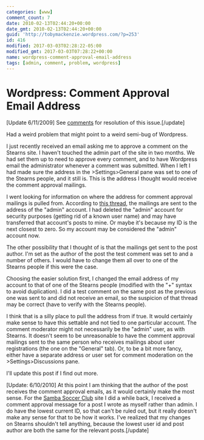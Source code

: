 ```yaml
---
categories: [www]
comment_count: 7
date: 2010-02-13T02:44:20+00:00
date_gmt: 2010-02-13T02:44:20+00:00
guid: 'http://tobymackenzie.wordpress.com/?p=253'
id: 416
modified: 2017-03-03T02:28:22-05:00
modified_gmt: 2017-03-03T07:28:22+00:00
name: wordpress-comment-approval-email-address
tags: [admin, comment, problem, wordpress]
---
```


Wordpress: Comment Approval Email Address
=========================================

[Update 6/11/2009] See [comments](https://tobymackenzie.com/blog/2010/02/13/wordpress-comment-approval-email-address/#comment-59) for resolution of this issue.[/update]

Had a weird problem that might point to a weird semi-bug of Wordpress.

I just recently received an email asking me to approve a comment on the Stearns site.  I haven't touched the admin part of the site in two months.  We had set them up to need to approve every comment, and to have Wordpress email the administrator whenever a comment was submitted.  When I left I had made sure the address in the >Settings>General pane was set to one of the Stearns people, and it still is.  This is the address I thought would receive the comment approval mailings.

I went looking for information on where the address for comment approval mailings is pulled from.  According to [this thread](http://www.wptavern.com/forum/troubleshooting/226-comment-notification-e-mails.html), the mailings are sent to the address of the "admin" account.  I had deleted the "admin" account for security purposes (getting rid of a known user name) and may have transferred that account's posts to mine.  Or maybe it's because my ID is the next closest to zero.  So my account may be considered the "admin" account now.

The other possibility that I thought of is that the mailings get sent to the post author.  I'm set as the author of the post the test comment was set to and a number of others.  I would have to change them all over to one of the Stearns people if this were the case.

Choosing the easier solution first, I changed the email address of my account to that of one of the Stearns people (modified with the "+" syntax to avoid duplication).  I did a test comment on the same post as the previous one was sent to and did not receive an email, so the suspicion of that thread may be correct (have to verify with the Stearns people).

I think that is a silly place to pull the address from if true.  It would certainly make sense to have this settable and not tied to one particular account.  The comment moderator might not necessarily be the "admin" user, as with Stearns.  It doesn't seem to be unreasonable to have the comment approval mailings sent to the same person who receives mailings about user registrations (the one on the "General" tab).  Or, to be a bit more fancy, either have a separate address or user set for comment moderation on the >Settings>Discussions pane.

I'll update this post if I find out more.

[Update: 6/10/2010] At this point I am thinking that the author of the post receives the comment approval emails, as it would certainly make the most sense.  For the [Samba Soccer Club](http://sambasoccerclub.org) site I did a while back, I received a comment approval message for a post I wrote as myself rather than admin.  I do have the lowest current ID, so that can't be ruled out, but it really doesn't make any sense for that to be how it works.  I've realized that my changes on Stearns shouldn't tell anything, because the lowest user id and post author are both the same for the relevant posts.[/update]
